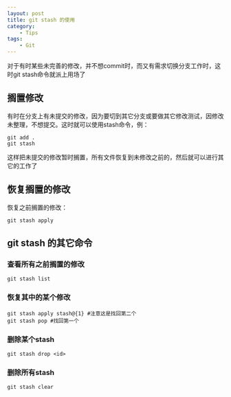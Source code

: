 ```yaml
---
layout: post
title: git stash 的使用
category:
    - Tips
tags:
    - Git
---
```


对于有时某些未完善的修改，并不想commit时，而又有需求切换分支工作时，这时git stash命令就派上用场了

## 搁置修改
有时在分支上有未提交的修改，因为要切到其它分支或要做其它修改测试，因修改未整理，不想提交。这时就可以使用stash命令，例：

    git add .
    git stash

这样把未提交的修改暂时搁置，所有文件恢复到未修改之前的，然后就可以进行其它的工作了

## 恢复搁置的修改
恢复之前搁置的修改：

    git stash apply

## git stash 的其它命令

### 查看所有之前搁置的修改

    git stash list

### 恢复其中的某个修改

    git stash apply stash@{1} #注意这是找回第二个
    git stash pop #找回第一个

### 删除某个stash
    git stash drop <id>

### 删除所有stash
    git stash clear
